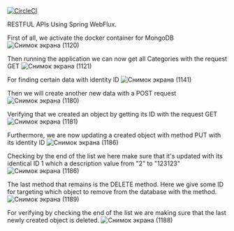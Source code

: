 [![CircleCI](https://dl.circleci.com/status-badge/img/gh/aybolali/restApi/tree/master.svg?style=svg)](https://dl.circleci.com/status-badge/redirect/gh/aybolali/restApi/tree/master)

RESTFUL APIs Using Spring WebFlux.

First of all, we activate the docker container for MongoDB
![Снимок экрана (1120)](https://github.com/aybolali/restApi/assets/110097999/1c123dea-10a0-47c7-b2ab-5b57e94a19e0)

Then running the application we can now get all Categories with the request GET 
![Снимок экрана (1121)](https://github.com/aybolali/restApi/assets/110097999/871a461e-e8a0-4536-b8d6-9c9d0a2a488d)

For finding certain data with identity ID
![Снимок экрана (1141)](https://github.com/aybolali/restApi/assets/110097999/f3813373-3fd2-4da7-8aff-fc5021645d51)

Then we will create another new data with a POST request
![Снимок экрана (1180)](https://github.com/aybolali/restApi/assets/110097999/c84095d3-6d94-4a31-b636-c66029adc6aa)

Verifying that we created an object by getting its ID with the request GET 
![Снимок экрана (1181)](https://github.com/aybolali/restApi/assets/110097999/0b531f89-d5de-47fb-a02a-c7ffa39b01d8)

Furthermore, we are now updating a created object with method PUT with its identity ID
![Снимок экрана (1186)](https://github.com/aybolali/restApi/assets/110097999/c184f8a8-cb15-4844-91ad-afd0f156bdc6)

Checking by the end of the list we here make sure that it's updated with its identical ID 1 which a description value from "2" to "123123"
![Снимок экрана (1186)](https://github.com/aybolali/restApi/assets/110097999/424e5613-4577-4833-a137-62a119b0b7ec)

The last method that remains is the DELETE method. Here we give some ID for targeting which object to remove from the database with the method.
![Снимок экрана (1189)](https://github.com/aybolali/restApi/assets/110097999/9ca61341-fe06-4042-bad1-b05ef692e45f)

For verifying by checking the end of the list we are making sure that the last newly created object is deleted.
![Снимок экрана (1188)](https://github.com/aybolali/restApi/assets/110097999/73bb7cf2-eefe-4a1c-ae5c-c1d151b19fc7)




